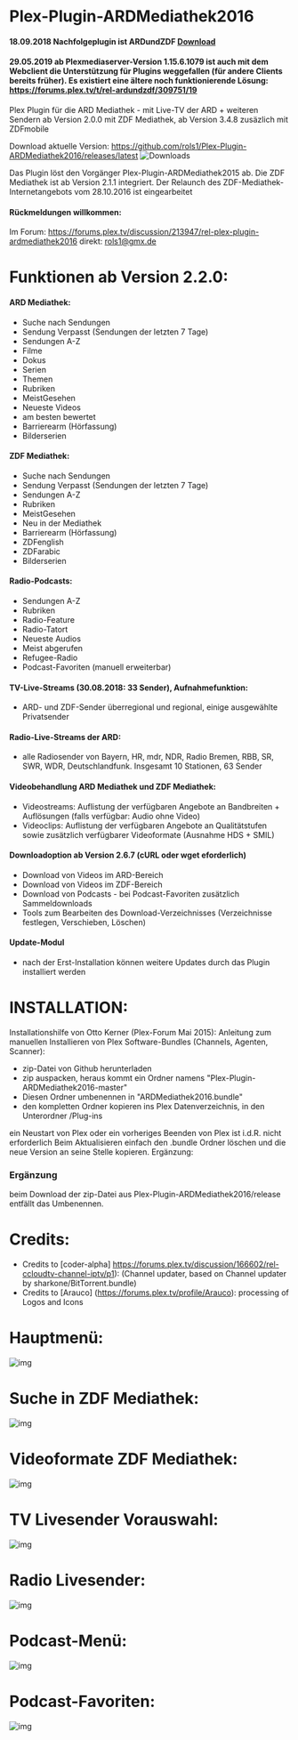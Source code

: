 ﻿Plex-Plugin-ARDMediathek2016
===================
#### 18.09.2018 Nachfolgeplugin ist ARDundZDF [Download](https://github.com/rols1/ARDundZDF/releases/latest)
#### 29.05.2019 ab Plexmediaserver-Version 1.15.6.1079 ist auch mit dem Webclient die Unterstützung für Plugins weggefallen (für andere Clients bereits früher).  Es existiert eine ältere noch funktionierende Lösung: https://forums.plex.tv/t/rel-ardundzdf/309751/19

Plex Plugin für die ARD Mediathek - mit Live-TV der ARD + weiteren Sendern
ab Version 2.0.0 mit ZDF Mediathek, ab Version 3.4.8 zusäzlich mit ZDFmobile 

Download aktuelle Version: https://github.com/rols1/Plex-Plugin-ARDMediathek2016/releases/latest
![Downloads](https://img.shields.io/github/downloads/rols1/Plex-Plugin-ARDMediathek2016/total.svg "Downloads")

Das Plugin löst den Vorgänger Plex-Plugin-ARDMediathek2015 ab. Die ZDF Mediathek ist ab Version 2.1.1 integriert.
Der Relaunch des ZDF-Mediathek-Internetangebots vom 28.10.2016 ist eingearbeitet 

#### Rückmeldungen willkommen:
Im Forum: https://forums.plex.tv/discussion/213947/rel-plex-plugin-ardmediathek2016
direkt: rols1@gmx.de 
  
Funktionen ab Version 2.2.0: 
===================

#### ARD Mediathek:  
- Suche nach Sendungen
- Sendung Verpasst (Sendungen der letzten 7 Tage)
- Sendungen A-Z
- Filme
- Dokus
- Serien
- Themen
- Rubriken
- MeistGesehen
- Neueste Videos
- am besten bewertet
- Barrierearm (Hörfassung)
- Bilderserien

#### ZDF Mediathek: 
- Suche nach Sendungen
- Sendung Verpasst (Sendungen der letzten 7 Tage)
- Sendungen A-Z
- Rubriken
- MeistGesehen
- Neu in der Mediathek
- Barrierearm (Hörfassung)
- ZDFenglish
- ZDFarabic
- Bilderserien

#### Radio-Podcasts:
- Sendungen A-Z
- Rubriken
- Radio-Feature
- Radio-Tatort
- Neueste Audios
- Meist abgerufen
- Refugee-Radio
- Podcast-Favoriten (manuell erweiterbar)

#### TV-Live-Streams (30.08.2018: 33 Sender), Aufnahmefunktion: 
- ARD- und ZDF-Sender überregional und regional, einige ausgewählte Privatsender

#### Radio-Live-Streams der ARD:
- alle Radiosender von Bayern, HR, mdr, NDR, Radio Bremen, RBB, SR, SWR, WDR, Deutschlandfunk. Insgesamt 10 Stationen, 63 Sender
 
#### Videobehandlung ARD Mediathek und ZDF Mediathek:
- Videostreams: Auflistung der verfügbaren Angebote an Bandbreiten + Auflösungen (falls verfügbar: Audio ohne Video)
- Videoclips: Auflistung der verfügbaren Angebote an Qualitätstufen sowie zusätzlich verfügbarer Videoformate (Ausnahme HDS + SMIL) 

#### Downloadoption ab Version 2.6.7 (cURL oder wget eforderlich)
- Download von Videos im ARD-Bereich
- Download von Videos im ZDF-Bereich
- Download von Podcasts - bei Podcast-Favoriten zusätzlich Sammeldownloads 
- Tools zum Bearbeiten des Download-Verzeichnisses (Verzeichnisse festlegen, Verschieben, Löschen)

#### Update-Modul
- nach der Erst-Installation können weitere Updates durch das Plugin installiert werden

INSTALLATION:
===================  
Installationshilfe von Otto Kerner (Plex-Forum Mai 2015):
Anleitung zum manuellen Installieren von Plex Software-Bundles (Channels, Agenten, Scanner):
- zip-Datei von Github herunterladen
- zip auspacken, heraus kommt ein Ordner namens "Plex-Plugin-ARDMediathek2016-master"
- Diesen Ordner umbenennen in "ARDMediathek2016.bundle"
- den kompletten Ordner kopieren ins Plex Datenverzeichnis, in den Unterordner /Plug-ins

ein Neustart von Plex oder ein vorheriges Beenden von Plex ist i.d.R. nicht erforderlich
Beim Aktualisieren einfach den .bundle Ordner löschen und die neue Version an seine Stelle kopieren.
Ergänzung:
 
### Ergänzung
beim Download der zip-Datei aus Plex-Plugin-ARDMediathek2016/release entfällt das Umbenennen.

Credits:
===================  
- Credits to [coder-alpha] https://forums.plex.tv/discussion/166602/rel-ccloudtv-channel-iptv/p1): (Channel updater, based on Channel updater by sharkone/BitTorrent.bundle)
- Credits to [Arauco] (https://forums.plex.tv/profile/Arauco): processing of Logos and Icons

Hauptmenü:
===================  
![img](https://us.v-cdn.net/6025034/uploads/editor/t4/xrwomsb0zpaq.png)

Suche in ZDF Mediathek:
===================  
![img](https://us.v-cdn.net/6025034/uploads/editor/d5/lsawdl1xybzq.png)

Videoformate ZDF Mediathek:
===================  
![img](https://us.v-cdn.net/6025034/uploads/editor/pm/8y069jf7ad38.png)

TV Livesender Vorauswahl:
===================  
![img](https://us.v-cdn.net/6025034/uploads/editor/i5/vo1g066f7n9n.jpg)

Radio Livesender:
===================  
![img](https://us.v-cdn.net/6025034/uploads/editor/m7/qibbk5zksgkj.png)

Podcast-Menü:
===================  
![img](https://us.v-cdn.net/6025034/uploads/editor/mx/pgmo59s3layj.png)

Podcast-Favoriten:
===================  
![img](https://us.v-cdn.net/6025034/uploads/editor/as/s2ogw2bx2s5h.png)



